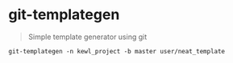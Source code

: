 # git-templategen

> Simple template generator using git

```
git-templategen -n kewl_project -b master user/neat_template
```
